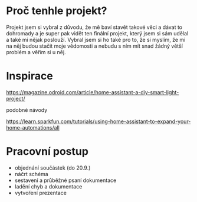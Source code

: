 # Proč tenhle projekt?

Projekt jsem si vybral z důvodu, že mě baví stavět takové věci a dávat to dohromady a je super pak vidět ten finální projekt, který jsem si sám udělal a také mi nějak poslouží. Vybral jsem si ho také pro to, že si myslím, že mi na něj budou stačit moje vědomosti a nebudu s ním mít snad žádný větší problém a věřím si u něj.

# Inspirace

https://magazine.odroid.com/article/home-assistant-a-diy-smart-light-project/  

podobné návody

https://learn.sparkfun.com/tutorials/using-home-assistant-to-expand-your-home-automations/all

# Pracovní postup

- objednání součástek (do 20.9.)
- náčrt schéma
- sestavení a průběžné psaní dokumentace
- ladění chyb a dokumentace 
- vytvoření prezentace 

